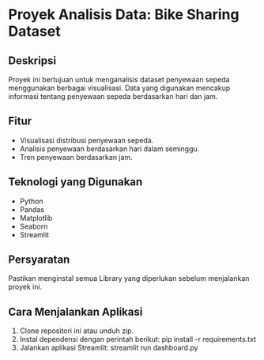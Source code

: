 # Proyek Analisis Data: Bike Sharing Dataset

## Deskripsi
Proyek ini bertujuan untuk menganalisis dataset penyewaan sepeda menggunakan berbagai visualisasi. Data yang digunakan mencakup informasi tentang penyewaan sepeda berdasarkan hari dan jam.

## Fitur
- Visualisasi distribusi penyewaan sepeda.
- Analisis penyewaan berdasarkan hari dalam seminggu.
- Tren penyewaan berdasarkan jam.

## Teknologi yang Digunakan
- Python
- Pandas
- Matplotlib
- Seaborn
- Streamlit

## Persyaratan
Pastikan menginstal semua Library yang diperlukan sebelum menjalankan proyek ini.

## Cara Menjalankan Aplikasi
1. Clone repositori ini atau unduh zip.
2. Instal dependensi dengan perintah berikut:
pip install -r requirements.txt
3. Jalankan aplikasi Streamlit:
streamlit run dashboard.py

